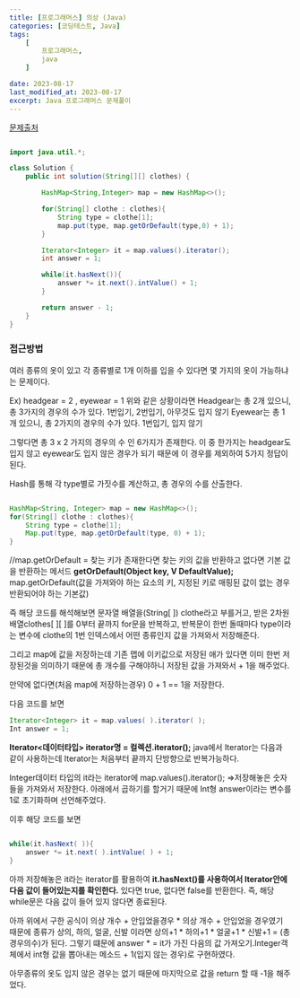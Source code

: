 ```yaml
---
title: [프로그래머스] 의상 (Java)
categories: [코딩테스트, Java]
tags:
    [
        프로그래머스,
        java
    ]

date: 2023-08-17
last_modified_at: 2023-08-17
excerpt: Java 프로그래머스 문제풀이
---
```


<a href="https://school.programmers.co.kr/learn/courses/30/lessons/42578">문제출처</a>

```java

import java.util.*;

class Solution {
    public int solution(String[][] clothes) {

        HashMap<String,Integer> map = new HashMap<>();

        for(String[] clothe : clothes){
            String type = clothe[1];
            map.put(type, map.getOrDefault(type,0) + 1);
        }

        Iterator<Integer> it = map.values().iterator();
        int answer = 1;

        while(it.hasNext()){
            answer *= it.next().intValue() + 1;
        }

        return answer - 1;
    }
}


```

### **접근방법**

여러 종류의 옷이 있고 각 종류별로 1개 이하를 입을 수 있다면 몇 가지의 옷이 가능하냐는 문제이다.

Ex) headgear = 2 , eyewear = 1
위와 같은 상황이라면
Headgear는 총 2개 있으니, 총 3가지의 경우의 수가 있다.
1번입기, 2번입기, 아무것도 입지 않기
Eyewear는 총 1개 있으니, 총 2가지의 경우의 수가 있다.
1번입기, 입지 않기


그렇다면 총 3 x 2 가지의 경우의 수 인 6가지가 존재한다. 이 중 한가지는 headgear도 입지 않고 eyewear도 입지 않은 경우가 되기 때문에 이 경우를 제외하여 5가지 정답이 된다.

Hash를 통해 각 type별로 가짓수를 계산하고, 총 경우의 수를 산출한다.

```java

HashMap<String, Integer> map = new HashMap<>();
for(String[] clothe : clothes){
	String type = clothe[1];
	Map.put(type, map.getOrDefault(type, 0) + 1);
}

```

//map.getOrDefault = 찾는 키가 존재한다면 찾는 키의 값을 반환하고 없다면 기본 값을 반환하는 메서드
**getOrDefault(Object key, V DefaultValue);**
map.getOrDefault(값을 가져와야 하는 요소의 키, 지정된 키로 매핑된 값이 없는 경우 반환되어야 하는 기본값)

즉 해당 코드를 해석해보면 문자열 배열을(String[ ]) clothe라고 부를거고, 받은 2차원 배열clothes[ ][ ]를 0부터 끝까지 for문을 반복하고, 반복문이 한번 돌때마다 type이라는 변수에 clothe의 1번 인덱스에서 어떤 종류인지 값을 가져와서 저장해준다.

그리고 map에 값을 저장하는데 기존 맵에 이키값으로 저장된 애가 있다면 이미 한번 저장된것을 의미하기 때문에 총 개수를 구해야하니 저장된 값을 가져와서 + 1을 해주었다.

만약에 없다면(처음 map에 저장하는경우) 0 + 1 == 1을 저장한다.

다음 코드를 보면
```java
Iterator<Integer> it = map.values( ).iterator( );
Int answer = 1;
```

**Iterator<데이터타입> iterator명 = 컬렉션.iterator();**
java에서 Iterator는 다음과 같이 사용하는데
Iterator는 처음부터 끝까지 단방향으로 반복가능하다.

Integer데이터 타입의 it라는 iterator에 map.values().iterator(); =>저장해놓은 숫자들을 가져와서 저장한다.
아래에서 곱하기를 할거기 때문에 Int형 answer이라는 변수를 1로 초기화하며 선언해주었다.

이후 해당 코드를 보면
```java

while(it.hasNext( )){
	answer *= it.next( ).intValue( ) + 1;
}

```

아까 저장해놓은 it라는 iterator를 활용하여
**it.hasNext()를 사용하여서 Iterator안에 다음 값이 들어있는지를 확인한다.**
있다면 true, 없다면 false를 반환한다.
즉, 해당 while문은 다음 값이 들어 있지 않다면 종료된다.

아까 위에서 구한 공식이 의상 개수 + 안입었을경우 * 의상 개수 + 안입었을 경우였기 때문에
종류가 상의, 하의, 얼굴, 신발 이라면
상의+1 * 하의+1 * 얼굴+1 * 신발+1 = (총 경우의수)가 된다.
그렇기 떄문에 answer * = it가 가진 다음의 값 가져오기.Integer객체에서 int형 값을 뽑아내는 메소드 + 1(입지 않는 경우)로 구현하였다.

아무종류의 옷도 입지 않은 경우는 없기 때문에 마지막으로
값을 return 할 때 -1을 해주었다.
